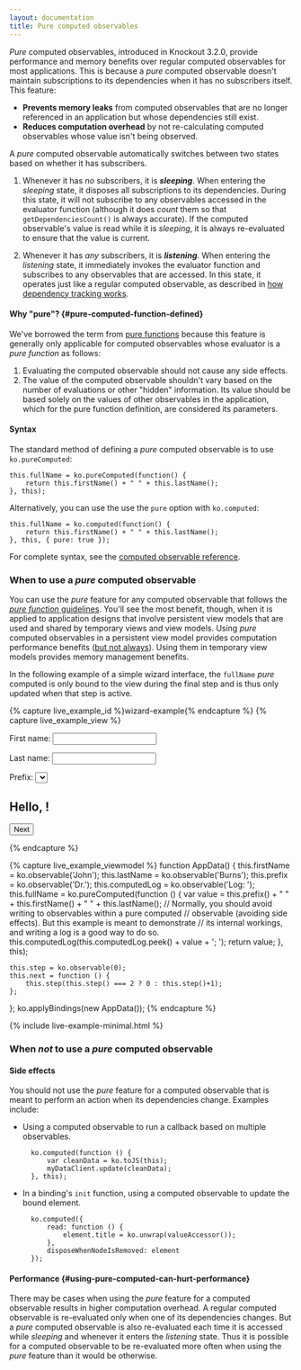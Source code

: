 ```yaml
---
layout: documentation
title: Pure computed observables
---
```


*Pure* computed observables, introduced in Knockout 3.2.0, provide performance and memory benefits over regular computed observables for most applications. This is because a *pure* computed observable doesn't maintain subscriptions to its dependencies when it has no subscribers itself. This feature:

 * **Prevents memory leaks** from computed observables that are no longer referenced in an application but whose dependencies still exist.
 * **Reduces computation overhead** by not re-calculating computed observables whose value isn't being observed.

A *pure* computed observable automatically switches between two states based on whether it has subscribers.

1. Whenever it has *no* subscribers, it is ***sleeping***. When entering the *sleeping* state, it disposes all subscriptions to its dependencies. During this state, it will not subscribe to any observables accessed in the evaluator function (although it does *count* them so that `getDependenciesCount()` is always accurate). If the computed observable's value is read while it is *sleeping*, it is always re-evaluated to ensure that the value is current.

2. Whenever it has *any* subscribers, it is ***listening***. When entering the *listening* state, it immediately invokes the evaluator function and subscribes to any observables that are accessed. In this state, it operates just like a regular computed observable, as described in [how dependency tracking works](computed-dependency-tracking.md).

#### Why "pure"? {#pure-computed-function-defined}

We've borrowed the term from [pure functions](http://en.wikipedia.org/wiki/Pure_function) because this feature is generally only applicable for computed observables whose evaluator is a *pure function* as follows:

1. Evaluating the computed observable should not cause any side effects.
2. The value of the computed observable shouldn't vary based on the number of evaluations or other "hidden" information. Its value should be based solely on the values of other observables in the application, which for the pure function definition, are considered its parameters.

#### Syntax

The standard method of defining a *pure* computed observable is to use `ko.pureComputed`:

    this.fullName = ko.pureComputed(function() {
        return this.firstName() + " " + this.lastName();
    }, this);
    
Alternatively, you can use the use the `pure` option with `ko.computed`:

    this.fullName = ko.computed(function() {
        return this.firstName() + " " + this.lastName();
    }, this, { pure: true });
    
For complete syntax, see the [computed observable reference](computed-reference.html).

### When to use a *pure* computed observable

You can use the *pure* feature for any computed observable that follows the [*pure function* guidelines](#pure-computed-function-defined). You'll see the most benefit, though, when it is applied to application designs that involve persistent view models that are used and shared by temporary views and view models. Using *pure* computed observables in a persistent view model provides computation performance benefits ([but not always](#using-pure-computed-can-hurt-performance)). Using them in temporary view models provides memory management benefits.

In the following example of a simple wizard interface, the `fullName` *pure* computed is only bound to the view during the final step and is thus only updated when that step is active.

<style>
#wizard-example {
    position: relative;
    height: 6.5em;
}
#wizard-example .log {
    float: right;
    height: 6em;
    background: white;
    border: 1px solid black;
    width: 20em;
    overflow-y: scroll;
}
#wizard-example button {
    position: absolute;
    bottom: 1em;
}
</style>

{% capture live_example_id %}wizard-example{% endcapture %}
{% capture live_example_view %}
<div class="log" data-bind="text: computedLog"></div>
<!--ko if: step() == 0-->
    <p>First name: <input data-bind="textInput: firstName" /></p>
<!--/ko-->
<!--ko if: step() == 1-->
    <p>Last name: <input data-bind="textInput: lastName" /></p>
<!--/ko-->
<!--ko if: step() == 2-->
    <div>Prefix: <select data-bind="value: prefix, options: ['Mr.', 'Ms.','Mrs.','Dr.']"></select></div>
    <h2>Hello, <span data-bind="text: fullName"> </span>!</h2>
<!--/ko-->
<p><button type="button" data-bind="click: next">Next</button></p>
{% endcapture %}

{% capture live_example_viewmodel %}
function AppData() {
    this.firstName = ko.observable('John');
    this.lastName = ko.observable('Burns');
    this.prefix = ko.observable('Dr.');
    this.computedLog = ko.observable('Log: ');
    this.fullName = ko.pureComputed(function () {
        var value = this.prefix() + " " + this.firstName() + " " + this.lastName();
        // Normally, you should avoid writing to observables within a pure computed 
        // observable (avoiding side effects). But this example is meant to demonstrate 
        // its internal workings, and writing a log is a good way to do so.
        this.computedLog(this.computedLog.peek() + value + '; ');
        return value;
    }, this);

    this.step = ko.observable(0);
    this.next = function () {
        this.step(this.step() === 2 ? 0 : this.step()+1);
    };
};
ko.applyBindings(new AppData());
{% endcapture %}

{% include live-example-minimal.html %}

### When *not* to use a *pure* computed observable

#### Side effects

You should not use the *pure* feature for a computed observable that is meant to perform an action when its dependencies change. Examples include:

* Using a computed observable to run a callback based on multiple observables.

        ko.computed(function () {
            var cleanData = ko.toJS(this);
            myDataClient.update(cleanData);
        }, this);
    
* In a binding's `init` function, using a computed observable to update the bound element.

        ko.computed({
            read: function () {
                element.title = ko.unwrap(valueAccessor());
            },
            disposeWhenNodeIsRemoved: element
        });

#### Performance {#using-pure-computed-can-hurt-performance}

There may be cases when using the *pure* feature for a computed observable results in higher computation overhead. A regular computed observable is re-evaluated only when one of its dependencies changes. But a *pure* computed observable is also re-evaluated each time it is accessed while *sleeping* and whenever it enters the *listening* state. Thus it is possible for a computed observable to be re-evaluated more often when using the *pure* feature than it would be otherwise.

